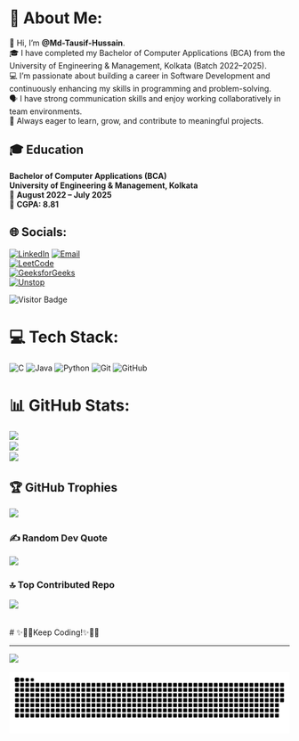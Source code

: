 # 💫 About Me:
👋 Hi, I’m **@Md-Tausif-Hussain**.<br>
🎓 I have completed my Bachelor of Computer Applications (BCA) from the University of Engineering & Management, Kolkata (Batch 2022–2025).<br>
💻 I’m passionate about building a career in Software Development and continuously enhancing my skills in programming and problem-solving.<br>
🗣️ I have strong communication skills and enjoy working collaboratively in team environments.<br>
🚀 Always eager to learn, grow, and contribute to meaningful projects.<br>

## 🎓 Education

**Bachelor of Computer Applications (BCA)**  
**University of Engineering & Management, Kolkata**  
📅 **August 2022 – July 2025**  
🏅 **CGPA: 8.81**


## 🌐 Socials:
[![LinkedIn](https://img.shields.io/badge/LinkedIn-%230077B5.svg?logo=linkedin&logoColor=white)](https://linkedin.com/in/mdtausifhussain/) 
[![Email](https://img.shields.io/badge/Email-D14836?logo=gmail&logoColor=white)](mailto:mdtausifhussain.dev@gmail.com)  
[![LeetCode](https://img.shields.io/badge/LeetCode-%23000000.svg?style=for-the-badge&logo=leetcode&logoColor=white)](https://leetcode.com/u/Tausif_21/)  
[![GeeksforGeeks](https://img.shields.io/badge/GeeksforGeeks-%2300C800.svg?style=for-the-badge&logo=geeksforgeeks&logoColor=white)](https://www.geeksforgeeks.org/user/tausifh21/)  
[![Unstop](https://img.shields.io/badge/Unstop-%230073e6.svg?style=for-the-badge&logo=google&logoColor=white)](https://unstop.com/u/Tausif_21)  

![Visitor Badge](https://visitor-badge.laobi.icu/badge?page_id=Md-Tausif-Hussain.Md-Tausif-Hussain)



# 💻 Tech Stack:
![C](https://img.shields.io/badge/c-%2300599C.svg?style=for-the-badge&logo=c&logoColor=white) ![Java](https://img.shields.io/badge/java-%23ED8B00.svg?style=for-the-badge&logo=openjdk&logoColor=white) ![Python](https://img.shields.io/badge/python-3670A0?style=for-the-badge&logo=python&logoColor=ffdd54) ![Git](https://img.shields.io/badge/git-%23F05033.svg?style=for-the-badge&logo=git&logoColor=white) ![GitHub](https://img.shields.io/badge/github-%23121011.svg?style=for-the-badge&logo=github&logoColor=white)
# 📊 GitHub Stats:
![](https://github-readme-stats.vercel.app/api?username=Md-Tausif-Hussain&theme=dark&hide_border=false&include_all_commits=false&count_private=false)<br/>
![](https://nirzak-streak-stats.vercel.app/?user=Md-Tausif-Hussain&theme=dark&hide_border=false)<br/>
![](https://github-readme-stats.vercel.app/api/top-langs/?username=Md-Tausif-Hussain&theme=dark&hide_border=false&include_all_commits=false&count_private=false&layout=compact)

## 🏆 GitHub Trophies
![](https://github-profile-trophy.vercel.app/?username=Md-Tausif-Hussain&theme=radical&no-frame=false&no-bg=true&margin-w=4)

### ✍️ Random Dev Quote
![](https://quotes-github-readme.vercel.app/api?type=horizontal&theme=radical)

### 🔝 Top Contributed Repo
![](https://github-contributor-stats.vercel.app/api?username=Md-Tausif-Hussain&limit=5&theme=dark&combine_all_yearly_contributions=true)

<br> # ✨🎉🚀Keep Coding!✨🎉🚀<br>

---
[![](https://visitcount.itsvg.in/api?id=Md-Tausif-Hussain&icon=0&color=0)](https://visitcount.itsvg.in)

<!-- Proudly created with GPRM ( https://gprm.itsvg.in ) -->


  <picture>
  <source media="(prefers-color-scheme: dark)" srcset="https://raw.githubusercontent.com/Md-Tausif-Hussain/Md-Tausif-Hussain/output/github-snake-dark.svg" />
  <source media="(prefers-color-scheme: light)" srcset="https://raw.githubusercontent.com/Md-Tausif-Hussain/Md-Tausif-Hussain/output/github-snake.svg" />
  <img alt="github-snake" src="https://raw.githubusercontent.com/Md-Tausif-Hussain/Md-Tausif-Hussain/output/github-snake.svg" />
</picture>
